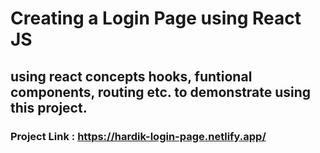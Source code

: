 # Creating a Login Page using React JS
## using react concepts hooks, funtional components, routing etc. to demonstrate using this project.

### Project Link : https://hardik-login-page.netlify.app/
